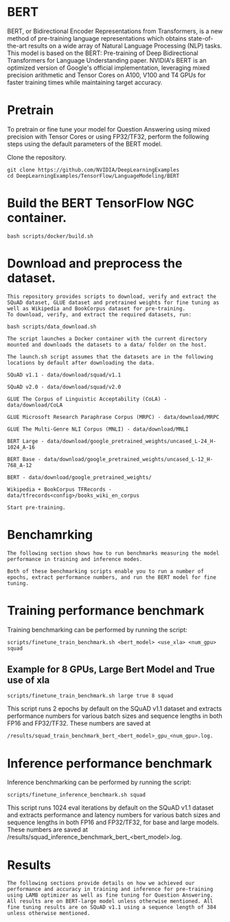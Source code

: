 # BERT
BERT, or Bidirectional Encoder Representations from Transformers, is a new method of pre-training language representations which obtains state-of-the-art results on a wide array of Natural Language Processing (NLP) tasks. This model is based on the BERT: Pre-training of Deep Bidirectional Transformers for Language Understanding paper. NVIDIA's BERT is an optimized version of Google's official implementation, leveraging mixed precision arithmetic and Tensor Cores on A100, V100 and T4 GPUs for faster training times while maintaining target accuracy.

# Pretrain 
To pretrain or fine tune your model for Question Answering using mixed precision with Tensor Cores or using FP32/TF32, perform the following steps using the default parameters of the BERT model.

Clone the repository.
```
git clone https://github.com/NVIDIA/DeepLearningExamples
cd DeepLearningExamples/TensorFlow/LanguageModeling/BERT
```

# Build the BERT TensorFlow NGC container.
```
bash scripts/docker/build.sh
```

# Download and preprocess the dataset.
```
This repository provides scripts to download, verify and extract the SQuAD dataset, GLUE dataset and pretrained weights for fine tuning as well as Wikipedia and BookCorpus dataset for pre-training.
To download, verify, and extract the required datasets, run:
```
```
bash scripts/data_download.sh
```

```
The script launches a Docker container with the current directory mounted and downloads the datasets to a data/ folder on the host.

The launch.sh script assumes that the datasets are in the following locations by default after downloading the data.

SQuAD v1.1 - data/download/squad/v1.1

SQuAD v2.0 - data/download/squad/v2.0

GLUE The Corpus of Linguistic Acceptability (CoLA) - data/download/CoLA

GLUE Microsoft Research Paraphrase Corpus (MRPC) - data/download/MRPC

GLUE The Multi-Genre NLI Corpus (MNLI) - data/download/MNLI

BERT Large - data/download/google_pretrained_weights/uncased_L-24_H-1024_A-16

BERT Base - data/download/google_pretrained_weights/uncased_L-12_H-768_A-12

BERT - data/download/google_pretrained_weights/

Wikipedia + BookCorpus TFRecords - data/tfrecords<config>/books_wiki_en_corpus

Start pre-training.
```

# Benchamrking 
```
The following section shows how to run benchmarks measuring the model performance in training and inference modes.

Both of these benchmarking scripts enable you to run a number of epochs, extract performance numbers, and run the BERT model for fine tuning.
```


# Training performance benchmark
Training benchmarking can be performed by running the script:
```
scripts/finetune_train_benchmark.sh <bert_model> <use_xla> <num_gpu> squad
```
## Example for 8 GPUs, Large Bert Model and True use of xla
```
scripts/finetune_train_benchmark.sh large true 8 squad
```

This script runs 2 epochs by default on the SQuAD v1.1 dataset and extracts performance numbers for various batch sizes and sequence lengths in both FP16 and FP32/TF32. These numbers are saved at
```
/results/squad_train_benchmark_bert_<bert_model>_gpu_<num_gpu>.log.
```

# Inference performance benchmark
Inference benchmarking can be performed by running the script:
```
scripts/finetune_inference_benchmark.sh squad
```
This script runs 1024 eval iterations by default on the SQuAD v1.1 dataset and extracts performance and latency numbers for various batch sizes and sequence lengths in both FP16 and FP32/TF32, for base and large models. These numbers are saved at /results/squad_inference_benchmark_bert_<bert_model>.log.

# Results
```
The following sections provide details on how we achieved our performance and accuracy in training and inference for pre-training using LAMB optimizer as well as fine tuning for Question Answering. All results are on BERT-large model unless otherwise mentioned. All fine tuning results are on SQuAD v1.1 using a sequence length of 384 unless otherwise mentioned.
```
